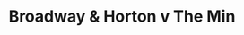 ---
year: "1995"
serialNumber: "0183" 
game: "Broadway & Horton"
title: "Broadway & Horton v The Min"
gameLocation: "Horton Cross"
gameDate: ""
result: ""
resultType: ""
type: "game"
---